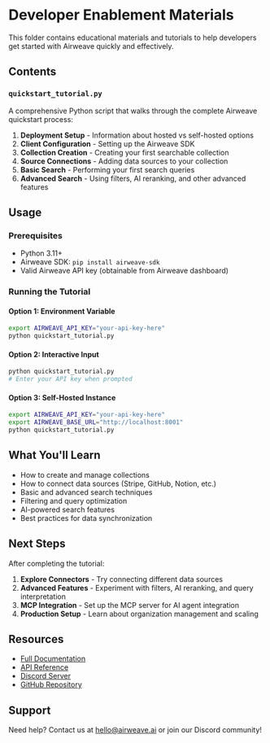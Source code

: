# Developer Enablement Materials

This folder contains educational materials and tutorials to help developers get started with Airweave quickly and effectively.

## Contents

### `quickstart_tutorial.py`
A comprehensive Python script that walks through the complete Airweave quickstart process:

1. **Deployment Setup** - Information about hosted vs self-hosted options
2. **Client Configuration** - Setting up the Airweave SDK
3. **Collection Creation** - Creating your first searchable collection
4. **Source Connections** - Adding data sources to your collection
5. **Basic Search** - Performing your first search queries
6. **Advanced Search** - Using filters, AI reranking, and other advanced features

## Usage

### Prerequisites
- Python 3.11+
- Airweave SDK: `pip install airweave-sdk`
- Valid Airweave API key (obtainable from Airweave dashboard)

### Running the Tutorial

#### Option 1: Environment Variable
```bash
export AIRWEAVE_API_KEY="your-api-key-here"
python quickstart_tutorial.py
```

#### Option 2: Interactive Input
```bash
python quickstart_tutorial.py
# Enter your API key when prompted
```

#### Option 3: Self-Hosted Instance
```bash
export AIRWEAVE_API_KEY="your-api-key-here"
export AIRWEAVE_BASE_URL="http://localhost:8001"
python quickstart_tutorial.py
```

## What You'll Learn

- How to create and manage collections
- How to connect data sources (Stripe, GitHub, Notion, etc.)
- Basic and advanced search techniques
- Filtering and query optimization
- AI-powered search features
- Best practices for data synchronization

## Next Steps

After completing the tutorial:

1. **Explore Connectors** - Try connecting different data sources
2. **Advanced Features** - Experiment with filters, AI reranking, and query interpretation
3. **MCP Integration** - Set up the MCP server for AI agent integration
4. **Production Setup** - Learn about organization management and scaling

## Resources

- [Full Documentation](https://docs.airweave.ai)
- [API Reference](https://docs.airweave.ai/api-reference)
- [Discord Server](https://discord.gg/484HY9Ehxt)
- [GitHub Repository](https://github.com/airweave-ai/airweave)

## Support

Need help? Contact us at hello@airweave.ai or join our Discord community!
